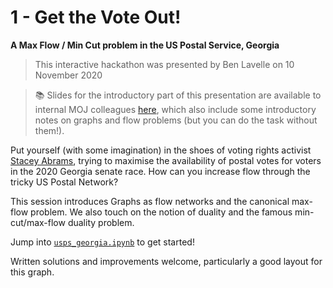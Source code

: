 # 1 - Get the Vote Out!
**A Max Flow / Min Cut problem in the US Postal Service, Georgia**

> This interactive hackathon was presented by Ben Lavelle on 10 November 2020

> :books: Slides for the introductory part of this presentation are available to internal MOJ colleagues [here](https://docs.google.com/presentation/d/1ancdjn1r4nuOVyvuHSeIzr2UkBrMZ49-wM30hIVZf9Q/edit?usp=sharing), which also include some introductory notes on graphs and flow problems (but you can do the task without them!).

Put yourself (with some imagination) in the shoes of voting rights activist [Stacey Abrams](https://en.wikipedia.org/wiki/Stacey_Abrams), trying to maximise the availability of postal votes for voters in the 2020 Georgia senate race. How can you increase flow through the tricky US Postal Network? 

This session introduces Graphs as flow networks and the canonical max-flow problem.
We also touch on the notion of duality and the famous min-cut/max-flow duality problem.

Jump into [`usps_georgia.ipynb`](usps_georgia.ipynb) to get started!

Written solutions and improvements welcome, particularly a good layout for this graph.
